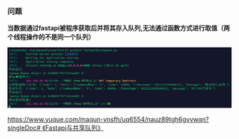 ### 问题

**当数据通过fastapi被程序获取后并将其存入队列,无法通过函数方式进行取值（两个线程操作的不是同一个队列）**

![1699959349291](images/readme/1699959349291.png)

[https://www.yuque.com/maqun-vnsfh/uq6554/nauz89tgh6gvvwqn?singleDoc# 《Fastapi与共享队列》](https://)
